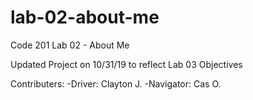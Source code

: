 # lab-02-about-me
Code 201 Lab 02 - About Me

Updated Project on 10/31/19 to reflect Lab 03 Objectives

Contributers:
-Driver: Clayton J.
-Navigator: Cas O.